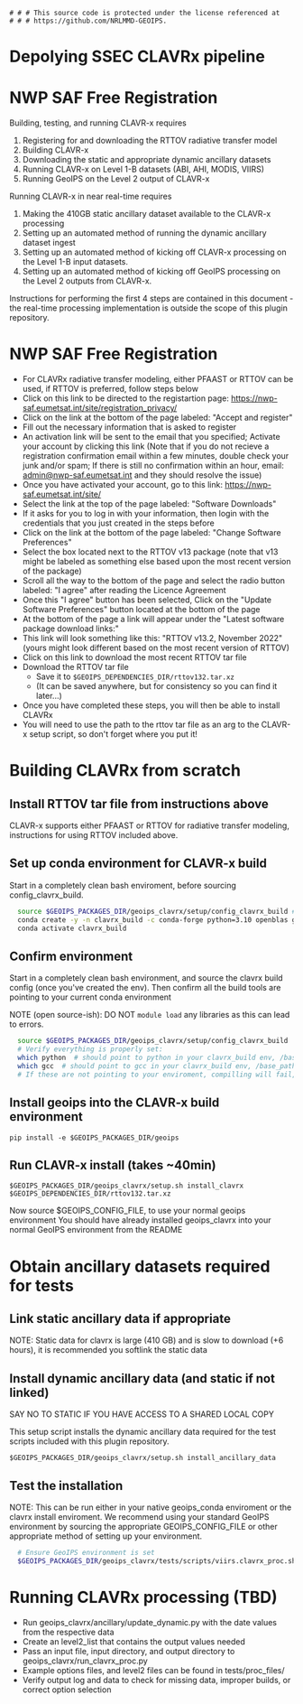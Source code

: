     # # # This source code is protected under the license referenced at
    # # # https://github.com/NRLMMD-GEOIPS.

Depolying SSEC CLAVRx pipeline
==============================

# NWP SAF Free Registration


Building, testing, and running CLAVR-x requires

1. Registering for and downloading the RTTOV radiative transfer model
2. Building CLAVR-x
3. Downloading the static and appropriate dynamic ancillary datasets
3. Running CLAVR-x on Level 1-B datasets (ABI, AHI, MODIS, VIIRS)
4. Running GeoIPS on the Level 2 output of CLAVR-x

Running CLAVR-x in near real-time requires

1. Making the 410GB static ancillary dataset available to the CLAVR-x processing
2. Setting up an automated method of running the dynamic ancillary
   dataset ingest
3. Setting up an automated method of kicking off CLAVR-x processing
   on the Level 1-B input datasets.
4. Setting up an automated method of kicking off GeoIPS processing
   on the Level 2 outputs from CLAVR-x.

Instructions for performing the first 4 steps are contained in
this document - the real-time processing implementation is outside
the scope of this plugin repository.

NWP SAF Free Registration
=========================

- For CLAVRx radiative transfer modeling, either PFAAST or RTTOV can be used, if RTTOV is preferred, follow steps below
- Click on this link to be directed to the registartion page: https://nwp-saf.eumetsat.int/site/registration_privacy/
- Click on the link at the bottom of the page labeled: "Accept and register"
- Fill out the necessary information that is asked to register
- An activation link will be sent to the email that you specified; Activate your account by clicking this link
(Note that if you do not recieve a registration confirmation email within a few minutes, double check your junk and/or spam;
If there is still no confirmation within an hour, email: admin@nwp-saf.eumetsat.int and they should resolve the issue)
- Once you have activated your account, go to this link: https://nwp-saf.eumetsat.int/site/
- Select the link at the top of the page labeled: "Software Downloads"
- If it asks for you to log in with your information, then login with the credentials that you just created in the steps before
- Click on the link at the bottom of the page labeled: "Change Software Preferences"
- Select the box located next to the RTTOV v13 package (note that v13 might be labeled as something else based upon the most recent version of the package)
- Scroll all the way to the bottom of the page and select the radio button labeled: "I agree" after reading the Licence Agreement
- Once this "I agree" button has been selected, Click on the "Update Software Preferences" button located at the bottom of the page
- At the bottom of the page a link will appear under the "Latest software package download links:"
- This link will look something like this: "RTTOV v13.2, November 2022" (yours might look different based on the most recent version of RTTOV)
- Click on this link to download the most recent RTTOV tar file
- Download the RTTOV tar file
  * Save it to ```$GEOIPS_DEPENDENCIES_DIR/rttov132.tar.xz```
  * (It can be saved anywhere, but for consistency so you can find it later...)
- Once you have completed these steps, you will then be able to install CLAVRx
- You will need to use the path to the rttov tar file as an arg to the CLAVR-x setup script,
  so don't forget where you put it!

Building CLAVRx from scratch
============================

Install RTTOV tar file from instructions above
----------------------------------------------

CLAVR-x supports either PFAAST or RTTOV for radiative transfer modeling,
instructions for using RTTOV included above.

Set up conda environment for  CLAVR-x build
-------------------------------------------

Start in a completely clean bash enviroment, before sourcing config_clavrx_build.

```bash
  source $GEOIPS_PACKAGES_DIR/geoips_clavrx/setup/config_clavrx_build # Get current base conda env, and vars
  conda create -y -n clavrx_build -c conda-forge python=3.10 openblas git gcc=9.5 gxx=9.5 imagemagick gfortran curl
  conda activate clavrx_build
```

Confirm environment
-------------------

Start in a completely clean bash environment, and source the clavrx build config
(once you've created the env).  Then confirm all the build tools are pointing to
your current conda environment

NOTE (open source-ish): DO NOT ```module load``` any libraries as this can lead to errors.

```bash
  source $GEOIPS_PACKAGES_DIR/geoips_clavrx/setup/config_clavrx_build
  # Verify everything is properly set:
  which python  # should point to python in your clavrx_build env, /base_path/miniconda3/envs/clavrx_build/bin/python
  which gcc  # should point to gcc in your clavrx_build env, /base_path/miniconda3/envs/clavrx_build/bin/gcc
  # If these are not pointing to your enviroment, compilling will fail, check your $PATH and other enviroment variables.
```

Install geoips into the CLAVR-x build environment
-------------------------------------------------

```pip install -e $GEOIPS_PACKAGES_DIR/geoips```

Run CLAVR-x install (takes ~40min)
----------------------------------

```$GEOIPS_PACKAGES_DIR/geoips_clavrx/setup.sh install_clavrx $GEOIPS_DEPENDENCIES_DIR/rttov132.tar.xz```

Now source $GEOIPS_CONFIG_FILE, to use your normal geoips environment
You should have already installed geoips_clavrx into your normal GeoIPS environment from the README

Obtain ancillary datasets required for tests
============================================

Link static ancillary data if appropriate
-----------------------------------------

NOTE: Static data for clavrx is large (410 GB) and is slow to download (+6 hours),
it is recommended you softlink the static data

Install dynamic ancillary data (and static if not linked)
---------------------------------------------------------

SAY NO TO STATIC IF YOU HAVE ACCESS TO A SHARED LOCAL COPY

This setup script installs the dynamic ancillary data required
for the test scripts included with this plugin repository.

```$GEOIPS_PACKAGES_DIR/geoips_clavrx/setup.sh install_ancillary_data```

Test the installation
---------------------

NOTE: This can be run either in your native geoips_conda enviroment or the clavrx install enviroment.
We recommend using your standard GeoIPS environment by sourcing the appropriate GEOIPS_CONFIG_FILE
or other appropriate method of setting up your environment.

```bash
  # Ensure GeoIPS environment is set
  $GEOIPS_PACKAGES_DIR/geoips_clavrx/tests/scripts/viirs.clavrx_proc.sh
```

Running CLAVRx processing (TBD)
===============================

- Run geoips_clavrx/ancillary/update_dynamic.py <YYYYMMDD> with the date values from the respective data
- Create an level2_list that contains the output values needed
- Pass an input file, input directory, and output directory to geoips_clavrx/run_clavrx_proc.py
- Example options files, and level2 files can be found in tests/proc_files/
- Verify output log and data to check for missing data, improper builds, or correct option selection
